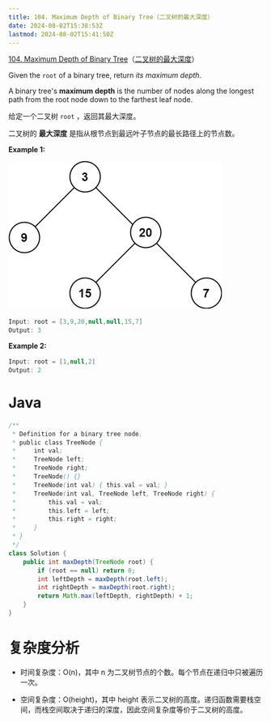 ```yaml
---
title: 104. Maximum Depth of Binary Tree（二叉树的最大深度）
date: 2024-08-02T15:38:53Z
lastmod: 2024-08-02T15:41:50Z
---
```


[104. Maximum Depth of Binary Tree](https://leetcode.com/problems/maximum-depth-of-binary-tree/)（[二叉树的最大深度](https://leetcode.cn/problems/maximum-depth-of-binary-tree/)）

Given the `root`​ of a binary tree, return *its maximum depth*.

A binary tree's **maximum depth** is the number of nodes along the longest path from the root node down to the farthest leaf node.

给定一个二叉树 `root`​ ，返回其最大深度。

二叉树的 **最大深度** 是指从根节点到最远叶子节点的最长路径上的节点数。

**Example 1:**

​![image](assets/image-20240802154032-5xgbfva.png)​

```java
Input: root = [3,9,20,null,null,15,7]
Output: 3
```

**Example 2:**

```java
Input: root = [1,null,2]
Output: 2
```

# Java

```java
/**
 * Definition for a binary tree node.
 * public class TreeNode {
 *     int val;
 *     TreeNode left;
 *     TreeNode right;
 *     TreeNode() {}
 *     TreeNode(int val) { this.val = val; }
 *     TreeNode(int val, TreeNode left, TreeNode right) {
 *         this.val = val;
 *         this.left = left;
 *         this.right = right;
 *     }
 * }
 */
class Solution {
    public int maxDepth(TreeNode root) {
        if (root == null) return 0;
        int leftDepth = maxDepth(root.left);
        int rightDepth = maxDepth(root.right);
        return Math.max(leftDepth, rightDepth) + 1;
    }
}
```

# 复杂度分析

* 时间复杂度：O(n)，其中 n 为二叉树节点的个数。每个节点在递归中只被遍历一次。

* 空间复杂度：O(height)，其中 height 表示二叉树的高度。递归函数需要栈空间，而栈空间取决于递归的深度，因此空间复杂度等价于二叉树的高度。

‍

‍
